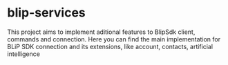 # blip-services
This project aims to implement aditional features to BlipSdk client, commands and connection. Here you can find the main implementation for BLiP SDK connection and its extensions, like account, contacts, artificial intelligence

